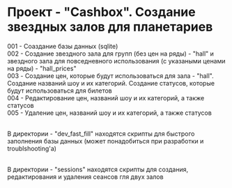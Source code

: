 <h1>Проект - "Cashbox". Создание звездных залов для планетариев</h1>

<p>
001 - Соаздание базы данных (sqlite)<br>
002 - Создание звездного зала для групп (без цен на ряды) - "hall" и звездного зала для повседневного использования (с указаными ценами на ряды) - "hall_prices"<br>
003 - Создание цен, которые будут использоваться для зала - "hall". Создание названий шоу и их категорий. Создание статусов, которые будут использоваться для билетов<br>
004 - Редактирование цен, названий шоу и их категорий, а также статусов<br>
005 - Удаление цен, названий шоу и их категорий, а также статусов<br><br>

В директории - "dev_fast_fill" находятся скрипты для быстрого заполнения базы данных (может понадобиться при разработки и troublshooting'а)<br><br>

В директории - "sessions" находятся скрипты для создания, редактирования и удаления сеансов гля двух залов
</p>